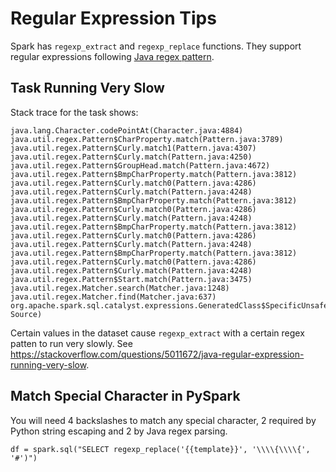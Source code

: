 # Regular Expression Tips

Spark has `regexp_extract` and `regexp_replace` functions.
They support regular expressions following [Java regex pattern].

## Task Running Very Slow

Stack trace for the task shows:

```
java.lang.Character.codePointAt(Character.java:4884)
java.util.regex.Pattern$CharProperty.match(Pattern.java:3789)
java.util.regex.Pattern$Curly.match1(Pattern.java:4307)
java.util.regex.Pattern$Curly.match(Pattern.java:4250)
java.util.regex.Pattern$GroupHead.match(Pattern.java:4672)
java.util.regex.Pattern$BmpCharProperty.match(Pattern.java:3812)
java.util.regex.Pattern$Curly.match0(Pattern.java:4286)
java.util.regex.Pattern$Curly.match(Pattern.java:4248)
java.util.regex.Pattern$BmpCharProperty.match(Pattern.java:3812)
java.util.regex.Pattern$Curly.match0(Pattern.java:4286)
java.util.regex.Pattern$Curly.match(Pattern.java:4248)
java.util.regex.Pattern$BmpCharProperty.match(Pattern.java:3812)
java.util.regex.Pattern$Curly.match0(Pattern.java:4286)
java.util.regex.Pattern$Curly.match(Pattern.java:4248)
java.util.regex.Pattern$BmpCharProperty.match(Pattern.java:3812)
java.util.regex.Pattern$Curly.match0(Pattern.java:4286)
java.util.regex.Pattern$Curly.match(Pattern.java:4248)
java.util.regex.Pattern$Start.match(Pattern.java:3475)
java.util.regex.Matcher.search(Matcher.java:1248)
java.util.regex.Matcher.find(Matcher.java:637)
org.apache.spark.sql.catalyst.expressions.GeneratedClass$SpecificUnsafeProjection.RegExpExtract_2$(Unknown Source)
```

Certain values in the dataset cause `regexp_extract` with a certain regex patten to run very slowly.
See https://stackoverflow.com/questions/5011672/java-regular-expression-running-very-slow.

## Match Special Character in PySpark

You will need 4 backslashes to match any special character,
2 required by Python string escaping and 2 by Java regex parsing.

```
df = spark.sql("SELECT regexp_replace('{{template}}', '\\\\{\\\\{', '#')")

```
[Java regex pattern]: https://docs.oracle.com/javase/8/docs/api/java/util/regex/Pattern.html